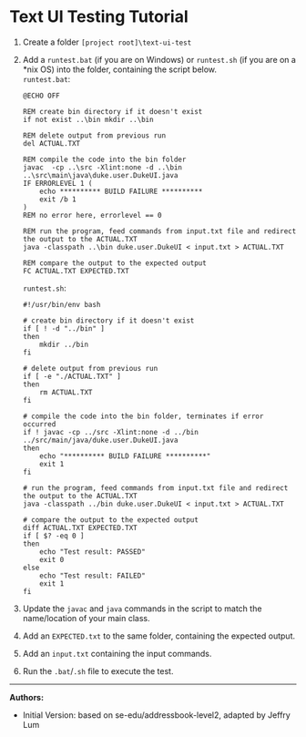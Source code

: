 # Text UI Testing Tutorial

1. Create a folder `[project root]\text-ui-test`
1. Add a `runtest.bat` (if you are on Windows) or `runtest.sh` (if you are on a *nix OS) into the folder, containing the script below.<br>
  `runtest.bat`:
   ```
   @ECHO OFF
   
   REM create bin directory if it doesn't exist
   if not exist ..\bin mkdir ..\bin
   
   REM delete output from previous run
   del ACTUAL.TXT
   
   REM compile the code into the bin folder
   javac  -cp ..\src -Xlint:none -d ..\bin ..\src\main\java\duke.user.DukeUI.java
   IF ERRORLEVEL 1 (
       echo ********** BUILD FAILURE **********
       exit /b 1
   )
   REM no error here, errorlevel == 0
   
   REM run the program, feed commands from input.txt file and redirect the output to the ACTUAL.TXT
   java -classpath ..\bin duke.user.DukeUI < input.txt > ACTUAL.TXT
   
   REM compare the output to the expected output
   FC ACTUAL.TXT EXPECTED.TXT
   ```
   
   `runtest.sh`:
   ```shell
   #!/usr/bin/env bash
   
   # create bin directory if it doesn't exist
   if [ ! -d "../bin" ]
   then
       mkdir ../bin
   fi
   
   # delete output from previous run
   if [ -e "./ACTUAL.TXT" ]
   then
       rm ACTUAL.TXT
   fi
   
   # compile the code into the bin folder, terminates if error occurred
   if ! javac -cp ../src -Xlint:none -d ../bin ../src/main/java/duke.user.DukeUI.java
   then
       echo "********** BUILD FAILURE **********"
       exit 1
   fi
   
   # run the program, feed commands from input.txt file and redirect the output to the ACTUAL.TXT
   java -classpath ../bin duke.user.DukeUI < input.txt > ACTUAL.TXT
   
   # compare the output to the expected output
   diff ACTUAL.TXT EXPECTED.TXT
   if [ $? -eq 0 ]
   then
       echo "Test result: PASSED"
       exit 0
   else
       echo "Test result: FAILED"
       exit 1
   fi
   ```
1. Update the `javac` and `java` commands in the script to match the name/location of your main class.
1. Add an `EXPECTED.txt` to the same folder, containing the expected output.
1. Add an `input.txt` containing the input commands.
1. Run the `.bat`/`.sh` file to execute the test.

--------------------------------------------------------------------------------
**Authors:**
* Initial Version: based on se-edu/addressbook-level2, adapted by Jeffry Lum
